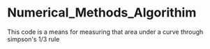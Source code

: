 # Numerical_Methods_Algorithim
This code is a means for measuring that area under a curve through simpson's 1/3 rule

